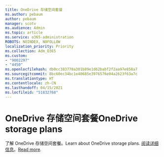 ```yaml
---
title: OneDrive 存储空间套餐
ms.author: pebaum
author: pebaum
manager: scotv
ms.audience: Admin
ms.topic: article
ms.service: o365-administration
ROBOTS: NOINDEX, NOFOLLOW
localization_priority: Priority
ms.collection: Adm_O365
ms.custom:
- "9002297"
- "4450"
ms.openlocfilehash: db0cc383778a301b89e1d62babf2f2aa97e858a7
ms.sourcegitcommit: 8bc60ec34bc1e40685e3976576e04a2623f63a7c
ms.translationtype: HT
ms.contentlocale: zh-CN
ms.lasthandoff: 04/15/2021
ms.locfileid: "51832768"
---
```

# <a name="onedrive-storage-plans"></a><span data-ttu-id="d3852-102">OneDrive 存储空间套餐</span><span class="sxs-lookup"><span data-stu-id="d3852-102">OneDrive storage plans</span></span>

<span data-ttu-id="d3852-103">了解 OneDrive 存储空间套餐。</span><span class="sxs-lookup"><span data-stu-id="d3852-103">Learn about OneDrive storage plans.</span></span> <span data-ttu-id="d3852-104">[阅读详细信息](https://support.office.com/article/OneDrive-storage-plan-and-billing-questions-989fce19-ade6-4e2f-81fb-941eabefee28)。</span><span class="sxs-lookup"><span data-stu-id="d3852-104">[Read more](https://support.office.com/article/OneDrive-storage-plan-and-billing-questions-989fce19-ade6-4e2f-81fb-941eabefee28).</span></span>
